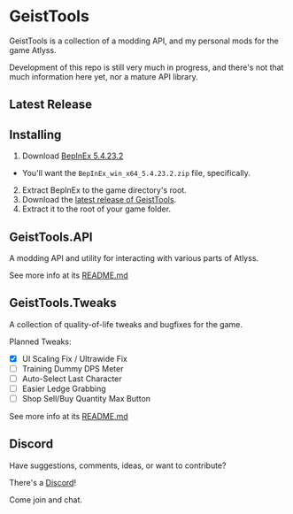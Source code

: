 # GeistTools

GeistTools is a collection of a modding API, and my personal mods for the game Atlyss.

Development of this repo is still very much in progress, and there's not that much information here yet, nor a mature API library.

## Latest Release

## Installing

1. Download [BepInEx 5.4.23.2](https://github.com/BepInEx/BepInEx/releases/tag/v5.4.23.2)
  - You'll want the `BepInEx_win_x64_5.4.23.2.zip` file, specifically.
2. Extract BepInEx to the game directory's root.
3. Download the [latest release of GeistTools](https://github.com/Alyren/GeistTools/releases/latest).
4. Extract it to the root of your game folder.

## GeistTools.API

A modding API and utility for interacting with various parts of Atlyss.

See more info at its [README.md](https://github.com/Alyren/GeistTools/tree/main/GeistTools.API/README.md)

## GeistTools.Tweaks

A collection of quality-of-life tweaks and bugfixes for the game.

Planned Tweaks:
- [x] UI Scaling Fix / Ultrawide Fix
- [ ] Training Dummy DPS Meter
- [ ] Auto-Select Last Character
- [ ] Easier Ledge Grabbing
- [ ] Shop Sell/Buy Quantity Max Button

See more info at its [README.md](https://github.com/Alyren/GeistTools/tree/main/GeistTools.Tweaks/README.md)

## Discord

Have suggestions, comments, ideas, or want to contribute?

There's a [Discord](https://discord.gg/QTy7uuFZrx)!

Come join and chat.